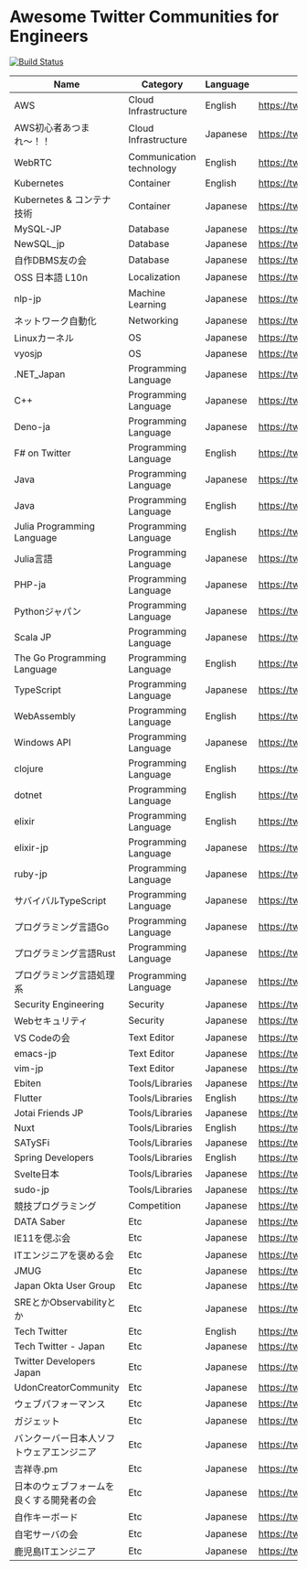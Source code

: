 # Awesome Twitter Communities for Engineers

[![Build Status](https://github.com/mattn/awesome-twitter-communities/actions/workflows/lint.yaml/badge.svg?branch=main)](https://github.com/mattn/awesome-twitter-communities/actions/workflows/lint.yaml?query=branch%3Amain)

|Name|Category|Language|URL|
|-|-|-|-|
|AWS|Cloud Infrastructure|English|<https://twitter.com/i/communities/1471503983839567878>|
|AWS初心者あつまれ〜！！|Cloud Infrastructure|Japanese|<https://twitter.com/i/communities/1500046778749825028>|
|WebRTC|Communication technology|English|<https://twitter.com/i/communities/1498133315164860419>|
|Kubernetes|Container|English|<https://twitter.com/i/communities/1444745802383953921>|
|Kubernetes & コンテナ技術|Container|Japanese|<https://twitter.com/i/communities/1498974495989956614>|
|MySQL-JP|Database|Japanese|<https://twitter.com/i/communities/1496795585982382084>|
|NewSQL_jp|Database|Japanese|<https://twitter.com/i/communities/1498603867285581824>|
|自作DBMS友の会|Database|Japanese|<https://twitter.com/i/communities/1498114917672505344>|
|OSS 日本語 L10n|Localization|Japanese|<https://twitter.com/i/communities/1498961283546157061>|
|nlp-jp|Machine Learning|Japanese|<https://twitter.com/i/communities/1498287599928365062>|
|ネットワーク自動化|Networking|Japanese|<https://twitter.com/i/communities/1498540422154821633>|
|Linuxカーネル|OS|Japanese|<https://twitter.com/i/communities/1499543572189618176>|
|vyosjp|OS|Japanese|<https://twitter.com/i/communities/1498101007733370880>|
|.NET_Japan|Programming Language|Japanese|<https://twitter.com/i/communities/1496977662640009217>|
|C++|Programming Language|Japanese|<https://twitter.com/i/communities/1499396722514345984>|
|Deno-ja|Programming Language|Japanese|<https://twitter.com/i/communities/1498174921562013698>|
|F# on Twitter|Programming Language|English|<https://twitter.com/i/communities/1493280005589196801>|
|Java|Programming Language|Japanese|<https://twitter.com/i/communities/1497219281079398402>|
|Java|Programming Language|English|<https://twitter.com/i/communities/1471178821906821122>|
|Julia Programming Language|Programming Language|English|<https://twitter.com/i/communities/1441046367514755082>|
|Julia言語|Programming Language|Japanese|<https://twitter.com/i/communities/1499390501467811845>|
|PHP-ja|Programming Language|Japanese|<https://twitter.com/i/communities/1497741277789835264>|
|Pythonジャパン|Programming Language|Japanese|<https://twitter.com/i/communities/1498184748728205315>|
|Scala JP|Programming Language|Japanese|<https://twitter.com/i/communities/1500072882822868998>|
|The Go Programming Language|Programming Language|English|<https://twitter.com/i/communities/1493637136502960134>|
|TypeScript|Programming Language|Japanese|<https://twitter.com/i/communities/1499329858178289664>|
|WebAssembly|Programming Language|English|<https://twitter.com/i/communities/1497545442023944192>|
|Windows API|Programming Language|Japanese|<https://twitter.com/i/communities/1499876828076732416>|
|clojure|Programming Language|English|<https://twitter.com/i/communities/1494013093059432451>|
|dotnet|Programming Language|English|<https://twitter.com/i/communities/1488624124817666051>|
|elixir|Programming Language|English|<https://twitter.com/i/communities/1493287155942232066>|
|elixir-jp|Programming Language|Japanese|<https://twitter.com/i/communities/1498232167864082435>|
|ruby-jp|Programming Language|Japanese|<https://twitter.com/i/communities/1496768365683408900>|
|サバイバルTypeScript|Programming Language|Japanese|<https://twitter.com/i/communities/1499723154956390401>|
|プログラミング言語Go|Programming Language|Japanese|<https://twitter.com/i/communities/1498095077222400000>|
|プログラミング言語Rust|Programming Language|Japanese|<https://twitter.com/i/communities/1498496039401451522>|
|プログラミング言語処理系|Programming Language|Japanese|<https://twitter.com/i/communities/1499381283864342530>|
|Security Engineering|Security|Japanese|<https://twitter.com/i/communities/1498138021723467781>|
|Webセキュリティ|Security|Japanese|<https://twitter.com/i/communities/1498053973097730048>|
|VS Codeの会|Text Editor|Japanese|<https://twitter.com/i/communities/1498865559353511941>|
|emacs-jp|Text Editor|Japanese|<https://twitter.com/i/communities/1498276712034947072>|
|vim-jp|Text Editor|Japanese|<https://twitter.com/i/communities/1497961032404594691>|
|Ebiten|Tools/Libraries|Japanese|<https://twitter.com/i/communities/1498350105346600960>|
|Flutter|Tools/Libraries|English|<https://twitter.com/i/communities/1472249315724771329>|
|Jotai Friends JP|Tools/Libraries|Japanese|<https://twitter.com/i/communities/1497150937806213120>|
|Nuxt|Tools/Libraries|English|<https://twitter.com/i/communities/1498235047194808320>|
|SATySFi|Tools/Libraries|Japanese|<https://twitter.com/i/communities/1498074334619123712>|
|Spring Developers|Tools/Libraries|English|<https://twitter.com/i/communities/1496544801533091844>|
|Svelte日本|Tools/Libraries|Japanese|<https://twitter.com/i/communities/1499182207491260424>|
|sudo-jp|Tools/Libraries|Japanese|<https://twitter.com/i/communities/1499227044982374401>|
|競技プログラミング|Competition|Japanese|<https://twitter.com/i/communities/1499376689901572096>|
|DATA Saber|Etc|Japanese|<https://twitter.com/i/communities/1498660583415361536>|
|IE11を偲ぶ会|Etc|Japanese|<https://twitter.com/i/communities/1498870842784043009>|
|ITエンジニアを褒める会|Etc|Japanese|<https://twitter.com/i/communities/1494319842585083906>|
|JMUG|Etc|Japanese|<https://twitter.com/i/communities/1498585537527320577>|
|Japan Okta User Group|Etc|Japanese|<https://twitter.com/i/communities/1498432461839036418>|
|SREとかObservabilityとか|Etc|Japanese|<https://twitter.com/i/communities/1498088713670172675>|
|Tech Twitter|Etc|English|<https://twitter.com/i/communities/1472105760389668865>|
|Tech Twitter - Japan|Etc|Japanese|<https://twitter.com/i/communities/1494649689215737856>|
|Twitter Developers Japan|Etc|Japanese|<https://twitter.com/i/communities/1493041080077795328>|
|UdonCreatorCommunity|Etc|Japanese|<https://twitter.com/i/communities/1497068375553765378>|
|ウェブパフォーマンス|Etc|Japanese|<https://twitter.com/i/communities/1498089387422515202>|
|ガジェット|Etc|Japanese|<https://twitter.com/i/communities/1498224086652121099>|
|バンクーバー日本人ソフトウェアエンジニア|Etc|Japanese|<https://twitter.com/i/communities/1498574247895056384>|
|吉祥寺.pm|Etc|Japanese|<https://twitter.com/i/communities/1498106494989967363>|
|日本のウェブフォームを良くする開発者の会|Etc|Japanese|<https://twitter.com/i/communities/1498168121336614916>|
|自作キーボード|Etc|Japanese|<https://twitter.com/i/communities/1495468692813287425>|
|自宅サーバの会|Etc|Japanese|<https://twitter.com/i/communities/1498123338975092742>|
|鹿児島ITエンジニア|Etc|Japanese|<https://twitter.com/i/communities/1496763936682954752>|

